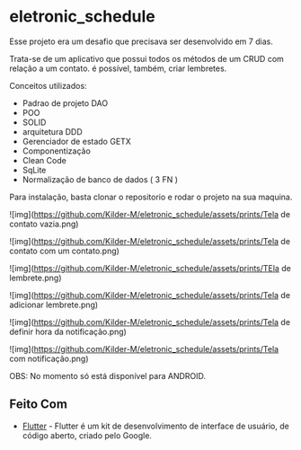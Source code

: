# eletronic_schedule

Esse projeto era um desafio que precisava ser desenvolvido em 7 dias.

Trata-se de um aplicativo que possui todos os métodos de um CRUD com relação a um contato. é possível, também, criar lembretes.

Conceitos utilizados:
- Padrao de projeto DAO
- POO
- SOLID
- arquitetura DDD
- Gerenciador de estado GETX
- Componentização
- Clean Code
- SqLite
- Normalização de banco de dados ( 3 FN )


Para instalação, basta clonar o repositorio e rodar o projeto na sua maquina.

![img](https://github.com/Kilder-M/eletronic_schedule/assets/prints/Tela de contato vazia.png)

![img](https://github.com/Kilder-M/eletronic_schedule/assets/prints/Tela de contato com um contato.png)

![img](https://github.com/Kilder-M/eletronic_schedule/assets/prints/TEla de lembrete.png)

![img](https://github.com/Kilder-M/eletronic_schedule/assets/prints/Tela de adicionar lembrete.png)

![img](https://github.com/Kilder-M/eletronic_schedule/assets/prints/Tela de definir hora da notificação.png)

![img](https://github.com/Kilder-M/eletronic_schedule/assets/prints/Tela com notificação.png)

OBS: No momento só está disponível para ANDROID.

## Feito Com

* [Flutter](https://flutter.dev/) - Flutter é um kit de desenvolvimento de interface de usuário, de código aberto, criado pelo Google.

